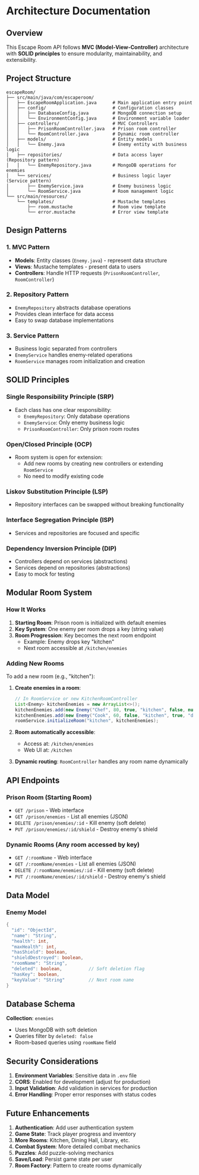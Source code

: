# Architecture Documentation

## Overview

This Escape Room API follows **MVC (Model-View-Controller)** architecture with **SOLID principles** to ensure modularity, maintainability, and extensibility.

## Project Structure

```
escapeRoom/
├── src/main/java/com/escaperoom/
│   ├── EscapeRoomApplication.java      # Main application entry point
│   ├── config/                         # Configuration classes
│   │   ├── DatabaseConfig.java         # MongoDB connection setup
│   │   └── EnvironmentConfig.java      # Environment variable loader
│   ├── controllers/                    # MVC Controllers
│   │   ├── PrisonRoomController.java   # Prison room controller
│   │   └── RoomController.java         # Dynamic room controller
│   ├── models/                         # Entity models
│   │   └── Enemy.java                  # Enemy entity with business logic
│   ├── repositories/                   # Data access layer (Repository pattern)
│   │   └── EnemyRepository.java        # MongoDB operations for enemies
│   └── services/                       # Business logic layer (Service pattern)
│       ├── EnemyService.java           # Enemy business logic
│       └── RoomService.java            # Room management logic
└── src/main/resources/
    └── templates/                      # Mustache templates
        ├── room.mustache               # Room view template
        └── error.mustache              # Error view template
```

## Design Patterns

### 1. MVC Pattern
- **Models**: Entity classes (`Enemy.java`) - represent data structure
- **Views**: Mustache templates - present data to users
- **Controllers**: Handle HTTP requests (`PrisonRoomController`, `RoomController`)

### 2. Repository Pattern
- `EnemyRepository` abstracts database operations
- Provides clean interface for data access
- Easy to swap database implementations

### 3. Service Pattern
- Business logic separated from controllers
- `EnemyService` handles enemy-related operations
- `RoomService` manages room initialization and creation

## SOLID Principles

### Single Responsibility Principle (SRP)
- Each class has one clear responsibility:
  - `EnemyRepository`: Only database operations
  - `EnemyService`: Only enemy business logic
  - `PrisonRoomController`: Only prison room routes

### Open/Closed Principle (OCP)
- Room system is open for extension:
  - Add new rooms by creating new controllers or extending `RoomService`
  - No need to modify existing code

### Liskov Substitution Principle (LSP)
- Repository interfaces can be swapped without breaking functionality

### Interface Segregation Principle (ISP)
- Services and repositories are focused and specific

### Dependency Inversion Principle (DIP)
- Controllers depend on services (abstractions)
- Services depend on repositories (abstractions)
- Easy to mock for testing

## Modular Room System

### How It Works

1. **Starting Room**: Prison room is initialized with default enemies
2. **Key System**: One enemy per room drops a key (string value)
3. **Room Progression**: Key becomes the next room endpoint
   - Example: Enemy drops key "kitchen"
   - Next room accessible at `/kitchen/enemies`

### Adding New Rooms

To add a new room (e.g., "kitchen"):

1. **Create enemies in a room**:
   ```java
   // In RoomService or new KitchenRoomController
   List<Enemy> kitchenEnemies = new ArrayList<>();
   kitchenEnemies.add(new Enemy("Chef", 80, true, "kitchen", false, null));
   kitchenEnemies.add(new Enemy("Cook", 60, false, "kitchen", true, "dining"));
   roomService.initializeRoom("kitchen", kitchenEnemies);
   ```

2. **Room automatically accessible**:
   - Access at: `/kitchen/enemies`
   - Web UI at: `/kitchen`

3. **Dynamic routing**: `RoomController` handles any room name dynamically

## API Endpoints

### Prison Room (Starting Room)
- `GET /prison` - Web interface
- `GET /prison/enemies` - List all enemies (JSON)
- `DELETE /prison/enemies/:id` - Kill enemy (soft delete)
- `PUT /prison/enemies/:id/shield` - Destroy enemy's shield

### Dynamic Rooms (Any room accessed by key)
- `GET /:roomName` - Web interface
- `GET /:roomName/enemies` - List all enemies (JSON)
- `DELETE /:roomName/enemies/:id` - Kill enemy (soft delete)
- `PUT /:roomName/enemies/:id/shield` - Destroy enemy's shield

## Data Model

### Enemy Model
```java
{
  "id": "ObjectId",
  "name": "String",
  "health": int,
  "maxHealth": int,
  "hasShield": boolean,
  "shieldDestroyed": boolean,
  "roomName": "String",
  "deleted": boolean,          // Soft deletion flag
  "hasKey": boolean,
  "keyValue": "String"         // Next room name
}
```

## Database Schema

**Collection**: `enemies`
- Uses MongoDB with soft deletion
- Queries filter by `deleted: false`
- Room-based queries using `roomName` field

## Security Considerations

1. **Environment Variables**: Sensitive data in `.env` file
2. **CORS**: Enabled for development (adjust for production)
3. **Input Validation**: Add validation in services for production
4. **Error Handling**: Proper error responses with status codes

## Future Enhancements

1. **Authentication**: Add user authentication system
2. **Game State**: Track player progress and inventory
3. **More Rooms**: Kitchen, Dining Hall, Library, etc.
4. **Combat System**: More detailed combat mechanics
5. **Puzzles**: Add puzzle-solving mechanics
6. **Save/Load**: Persist game state per user
7. **Room Factory**: Pattern to create rooms dynamically

